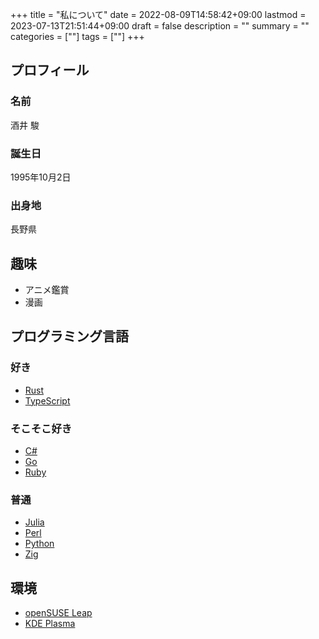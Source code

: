 +++
title = "私について"
date = 2022-08-09T14:58:42+09:00
lastmod = 2023-07-13T21:51:44+09:00
draft = false
description = ""
summary = ""
categories = [""]
tags = [""]
+++

## プロフィール

### 名前

酒井 駿

### 誕生日

1995年10月2日

### 出身地

長野県

## 趣味

- アニメ鑑賞
- 漫画

## プログラミング言語

### 好き

- [Rust](https://www.rust-lang.org/)
- [TypeScript](https://www.typescriptlang.org/)

### そこそこ好き

- [C#](https://learn.microsoft.com/ja-jp/dotnet/csharp/)
- [Go](https://go.dev/)
- [Ruby](https://www.ruby-lang.org/)

### 普通

- [Julia](https://julialang.org/)
- [Perl](https://www.perl.org/)
- [Python](https://www.python.org/)
- [Zig](https://ziglang.org/)

## 環境

- [openSUSE Leap](https://www.opensuse.org/)
- [KDE Plasma](https://www.kde.org/)
